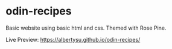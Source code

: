 # odin-recipes
Basic website using basic html and css. Themed with Rose Pine.

Live Preview: https://albertysu.github.io/odin-recipes/
